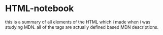 # HTML-notebook
this is a summary of all elements of the HTML which i made when i was studying MDN.
all of the tags are actually defined based MDN descriptions.
